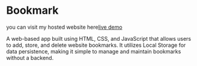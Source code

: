 # Bookmark
you can visit my hosted website here[live demo](https://codewithgaurav237.github.io/Bookmark/)

A web-based app built using HTML, CSS, and JavaScript that allows users to add, store, and delete website bookmarks. It utilizes Local Storage for data persistence, making it simple to manage and maintain bookmarks without a backend.
